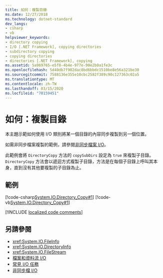 ```yaml
---
title: 如何：複製目錄
ms.date: 12/27/2018
ms.technology: dotnet-standard
dev_langs:
- csharp
- vb
helpviewer_keywords:
- directory copying
- I/O [.NET Framework], copying directories
- subdirectory copying
- copying directories
- directories [.NET Framework], copying
ms.assetid: 5a969765-e5f8-4b4e-977e-90e2b0a1fe3c
ms.openlocfilehash: 5d40db7f902dac8bd6bbdc1510be8e56a321be30
ms.sourcegitcommit: 7588136e355e10cbc2582f389c90c127363c02a5
ms.translationtype: MT
ms.contentlocale: zh-TW
ms.lasthandoff: 03/15/2020
ms.locfileid: "78159451"
---
```

# <a name="how-to-copy-directories"></a>如何：複製目錄
本主題示範如何使用 I/O 類別將某一個目錄的內容同步複製到另一個位置。

如需非同步檔案複製的範例，請參閱[非同步檔案 I/O](../../../docs/standard/io/asynchronous-file-i-o.md)。

此範例會將 `DirectoryCopy` 方法的 `copySubDirs` 設定為 `true` 來複製子目錄。 `DirectoryCopy` 方法會以遞迴方式複製子目錄，方法是在每個子目錄上呼叫其本身，直到沒有其他要複製的子目錄為止。  
  
## <a name="example"></a>範例  
 [!code-csharp[System.IO.Directory_Copy#1](../../../samples/snippets/csharp/VS_Snippets_CLR_System/system.IO.Directory_Copy/cs/program.cs#1)]
 [!code-vb[System.IO.Directory_Copy#1](../../../samples/snippets/visualbasic/VS_Snippets_CLR_System/system.IO.Directory_Copy/vb/Program.vb#1)]  
  
[!INCLUDE [localized code comments](../../../includes/code-comments-loc.md)]

## <a name="see-also"></a>另請參閱

- <xref:System.IO.FileInfo>
- <xref:System.IO.DirectoryInfo>
- <xref:System.IO.FileStream>
- [檔案和資料流 I/O](../../../docs/standard/io/index.md)
- [常見 I/O 任務](../../../docs/standard/io/common-i-o-tasks.md)
- [非同步檔 I/O](../../../docs/standard/io/asynchronous-file-i-o.md)
